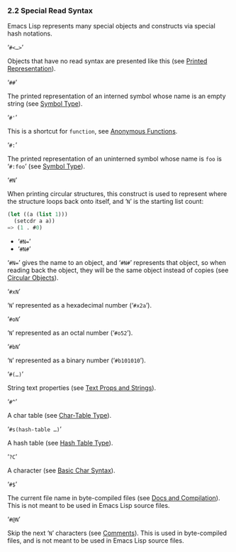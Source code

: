 

### 2.2 Special Read Syntax

Emacs Lisp represents many special objects and constructs via special hash notations.

‘`#<…>`’

Objects that have no read syntax are presented like this (see [Printed Representation](Printed-Representation.html)).

‘`##`’

The printed representation of an interned symbol whose name is an empty string (see [Symbol Type](Symbol-Type.html)).

‘`#'`’

This is a shortcut for `function`, see [Anonymous Functions](Anonymous-Functions.html).

‘`#:`’

The printed representation of an uninterned symbol whose name is `foo` is ‘`#:foo`’ (see [Symbol Type](Symbol-Type.html)).

‘`#N`’

When printing circular structures, this construct is used to represent where the structure loops back onto itself, and ‘`N`’ is the starting list count:

```lisp
(let ((a (list 1)))
  (setcdr a a))
=> (1 . #0)
```

*   ‘`#N=`’
*   ‘`#N#`’

‘`#N=`’ gives the name to an object, and ‘`#N#`’ represents that object, so when reading back the object, they will be the same object instead of copies (see [Circular Objects](Circular-Objects.html)).

‘`#xN`’

‘`N`’ represented as a hexadecimal number (‘`#x2a`’).

‘`#oN`’

‘`N`’ represented as an octal number (‘`#o52`’).

‘`#bN`’

‘`N`’ represented as a binary number (‘`#b101010`’).

‘`#(…)`’

String text properties (see [Text Props and Strings](Text-Props-and-Strings.html)).

‘`#^`’

A char table (see [Char-Table Type](Char_002dTable-Type.html)).

‘`#s(hash-table …)`’

A hash table (see [Hash Table Type](Hash-Table-Type.html)).

‘`?C`’

A character (see [Basic Char Syntax](Basic-Char-Syntax.html)).

‘`#$`’

The current file name in byte-compiled files (see [Docs and Compilation](Docs-and-Compilation.html)). This is not meant to be used in Emacs Lisp source files.

‘`#@N`’

Skip the next ‘`N`’ characters (see [Comments](Comments.html)). This is used in byte-compiled files, and is not meant to be used in Emacs Lisp source files.
